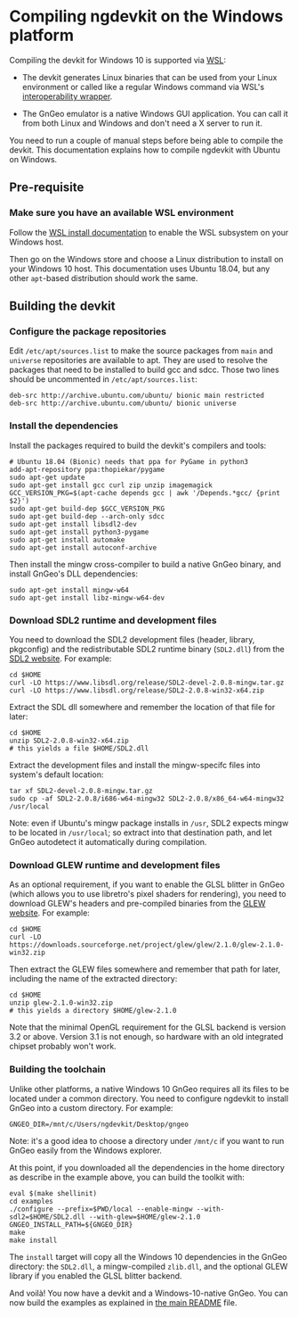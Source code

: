# Compiling ngdevkit on the Windows platform

Compiling the devkit for Windows 10 is supported via [WSL][wsl]:

   * The devkit generates Linux binaries that can be used from your
     Linux environment or called like a regular Windows command via
     WSL's [interoperability wrapper][interop].

   * The GnGeo emulator is a native Windows GUI application. You
     can call it from both Linux and Windows and don't need a
     X server to run it.

You need to run a couple of manual steps before being able to compile
the devkit. This documentation explains how to compile ngdevkit with
Ubuntu on Windows.

## Pre-requisite

### Make sure you have an available WSL environment

Follow the
[WSL install documentation](https://docs.microsoft.com/en-us/windows/wsl/install-win10)
to enable the WSL subsystem on your Windows host.

Then go on the Windows store and choose a Linux distribution to
install on your Windows 10 host. This documentation uses Ubuntu 18.04,
but any other `apt`-based distribution should work the same.

## Building the devkit

### Configure the package repositories

Edit `/etc/apt/sources.list` to make the source packages from `main`
and `universe` repositories are available to apt. They are used to
resolve the packages that need to be installed to build gcc and
sdcc. Those two lines should be uncommented in
`/etc/apt/sources.list`:

    deb-src http://archive.ubuntu.com/ubuntu/ bionic main restricted
    deb-src http://archive.ubuntu.com/ubuntu/ bionic universe

### Install the dependencies

Install the packages required to build the devkit's compilers and
tools:

    # Ubuntu 18.04 (Bionic) needs that ppa for PyGame in python3
    add-apt-repository ppa:thopiekar/pygame
    sudo apt-get update
    sudo apt-get install gcc curl zip unzip imagemagick
    GCC_VERSION_PKG=$(apt-cache depends gcc | awk '/Depends.*gcc/ {print $2}')
    sudo apt-get build-dep $GCC_VERSION_PKG
    sudo apt-get build-dep --arch-only sdcc
    sudo apt-get install libsdl2-dev
    sudo apt-get install python3-pygame
    sudo apt-get install automake
    sudo apt-get install autoconf-archive

Then install the mingw cross-compiler to build a native GnGeo binary,
and install GnGeo's DLL dependencies:

    sudo apt-get install mingw-w64
    sudo apt-get install libz-mingw-w64-dev

### Download SDL2 runtime and development files

You need to download the SDL2 development files (header, library,
pkgconfig) and the redistributable SDL2 runtime binary
(`SDL2.dll`) from the [SDL2 website](https://www.libsdl.org/download-2.0.php).
For example:

    cd $HOME
    curl -LO https://www.libsdl.org/release/SDL2-devel-2.0.8-mingw.tar.gz
    curl -LO https://www.libsdl.org/release/SDL2-2.0.8-win32-x64.zip

Extract the SDL dll somewhere and remember the location of that file
for later:

    cd $HOME
    unzip SDL2-2.0.8-win32-x64.zip
    # this yields a file $HOME/SDL2.dll

Extract the development files and install the mingw-specifc files
into system's default location:

    tar xf SDL2-devel-2.0.8-mingw.tar.gz
    sudo cp -af SDL2-2.0.8/i686-w64-mingw32 SDL2-2.0.8/x86_64-w64-mingw32 /usr/local

Note: even if Ubuntu's mingw package installs in `/usr`, SDL2 expects
mingw to be located in `/usr/local`; so extract into that destination
path, and let GnGeo autodetect it automatically during compilation.

### Download GLEW runtime and development files

As an optional requirement, if you want to enable the GLSL blitter in
GnGeo (which allows you to use libretro's pixel shaders for
rendering), you need to download GLEW's headers and pre-compiled
binaries from the [GLEW website](http://glew.sourceforge.net/). For
example:

    cd $HOME
    curl -LO https://downloads.sourceforge.net/project/glew/glew/2.1.0/glew-2.1.0-win32.zip

Then extract the GLEW files somewhere and remember that path for
later, including the name of the extracted directory:

    cd $HOME
    unzip glew-2.1.0-win32.zip
    # this yields a directory $HOME/glew-2.1.0

Note that the minimal OpenGL requirement for the GLSL backend is
version 3.2 or above. Version 3.1 is not enough, so hardware with
an old integrated chipset probably won't work.


### Building the toolchain

Unlike other platforms, a native Windows 10 GnGeo requires all
its files to be located under a common directory. You need to
configure ngdevkit to install GnGeo into a custom directory.
For example:

    GNGEO_DIR=/mnt/c/Users/ngdevkit/Desktop/gngeo

Note: it's a good idea to choose a directory under `/mnt/c` if you
want to run GnGeo easily from the Windows explorer.

At this point, if you downloaded all the dependencies in the home
directory as describe in the example above, you can build the
toolkit with:

    eval $(make shellinit)
    cd examples
    ./configure --prefix=$PWD/local --enable-mingw --with-sdl2=$HOME/SDL2.dll --with-glew=$HOME/glew-2.1.0 GNGEO_INSTALL_PATH=${GNGEO_DIR}
    make
    make install

The `install` target will copy all the Windows 10 dependencies in
the GnGeo directory: the `SDL2.dll`, a mingw-compiled `zlib.dll`,
and the optional GLEW library if you enabled the GLSL blitter
backend.

And voilà! You now have a devkit and a Windows-10-native GnGeo.
You can now build the examples as explained in [the main README](README.md) file.

[wsl]: https://docs.microsoft.com/en-us/windows/wsl/install-win10
[interop]: https://docs.microsoft.com/en-us/windows/wsl/interop
